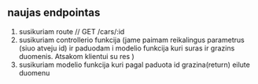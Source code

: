 ## naujas endpointas

1. susikuriam route // GET /cars/:id
2. susikuriam controllerio funkcija (jame paimam reikalingus parametrus (siuo atveju id) ir paduodam i modelio funkcija kuri suras ir grazins duomenis. Atsakom klientui su res )
3. susikuriam modelio funkcija kuri pagal paduota id grazina(return) eilute duomenu
